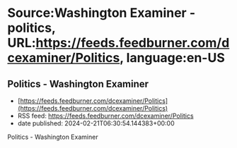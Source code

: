 # Source:Washington Examiner - politics, URL:https://feeds.feedburner.com/dcexaminer/Politics, language:en-US

## Politics - Washington Examiner
 - [https://feeds.feedburner.com/dcexaminer/Politics](https://feeds.feedburner.com/dcexaminer/Politics)
 - RSS feed: https://feeds.feedburner.com/dcexaminer/Politics
 - date published: 2024-02-21T06:30:54.144383+00:00

Politics - Washington Examiner

